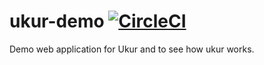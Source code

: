 # ukur-demo [![CircleCI](https://circleci.com/gh/entur/ukur-demo/tree/master.svg?style=svg)](https://circleci.com/gh/entur/ukur-demo/tree/master)
Demo web application for Ukur and to see how ukur works.
